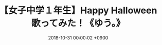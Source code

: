 ---
title: "【女子中学１年生】Happy Halloween 歌ってみた！《ゆう。》"
youtube_video_id: "6FtIukrV8Z8"
date: 2018-10-31 00:00:02 +0900
work_category: "Mix"
---